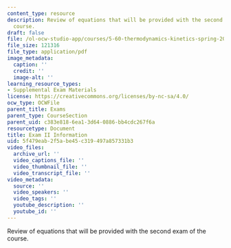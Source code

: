 ```yaml
---
content_type: resource
description: Review of equations that will be provided with the second exam of the
  course.
draft: false
file: /ol-ocw-studio-app/courses/5-60-thermodynamics-kinetics-spring-2008/5f479eab2f5abe45c319497a857331b3_5_60_exam2_info.pdf
file_size: 121316
file_type: application/pdf
image_metadata:
  caption: ''
  credit: ''
  image-alt: ''
learning_resource_types:
- Supplemental Exam Materials
license: https://creativecommons.org/licenses/by-nc-sa/4.0/
ocw_type: OCWFile
parent_title: Exams
parent_type: CourseSection
parent_uid: c383e818-6ea1-3d64-0886-bb4cdc267f6a
resourcetype: Document
title: Exam II Information
uid: 5f479eab-2f5a-be45-c319-497a857331b3
video_files:
  archive_url: ''
  video_captions_file: ''
  video_thumbnail_file: ''
  video_transcript_file: ''
video_metadata:
  source: ''
  video_speakers: ''
  video_tags: ''
  youtube_description: ''
  youtube_id: ''
---
```

Review of equations that will be provided with the second exam of the course.